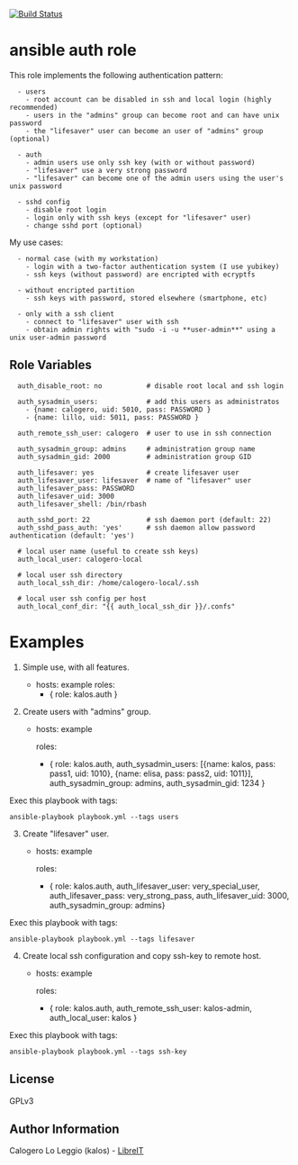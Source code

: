 [![Build Status](https://travis-ci.org/LibreIT/ansible-auth.png?branch=master)](https://travis-ci.org/LibreIT/ansible-auth)

ansible auth role
========

This role implements the following authentication pattern:

      - users
        - root account can be disabled in ssh and local login (highly recommended)
        - users in the "admins" group can become root and can have unix password
        - the "lifesaver" user can become an user of "admins" group (optional)

      - auth
        - admin users use only ssh key (with or without password)
        - "lifesaver" use a very strong password
        - "lifesaver" can become one of the admin users using the user's unix password

      - sshd config
        - disable root login
        - login only with ssh keys (except for "lifesaver" user)
        - change sshd port (optional)


My use cases:

      - normal case (with my workstation)
        - login with a two-factor authentication system (I use yubikey)
        - ssh keys (without password) are encripted with ecryptfs

      - without encripted partition
        - ssh keys with password, stored elsewhere (smartphone, etc)

      - only with a ssh client
        - connect to "lifesaver" user with ssh
        - obtain admin rights with "sudo -i -u **user-admin**" using a unix user-admin password

Role Variables
--------------

      auth_disable_root: no           # disable root local and ssh login  
      
      auth_sysadmin_users:            # add this users as administratos
        - {name: calogero, uid: 5010, pass: PASSWORD }
        - {name: lillo, uid: 5011, pass: PASSWORD }  
      
      auth_remote_ssh_user: calogero  # user to use in ssh connection  
      
      auth_sysadmin_group: admins     # administration group name
      auth_sysadmin_gid: 2000         # administration group GID  
      
      auth_lifesaver: yes             # create lifesaver user
      auth_lifesaver_user: lifesaver  # name of "lifesaver" user
      auth_lifesaver_pass: PASSWORD
      auth_lifesaver_uid: 3000
      auth_lifesaver_shell: /bin/rbash  
      
      auth_sshd_port: 22              # ssh daemon port (default: 22)  
      auth_sshd_pass_auth: 'yes'      # ssh daemon allow password authentication (default: 'yes')

      # local user name (useful to create ssh keys)
      auth_local_user: calogero-local

      # local user ssh directory
      auth_local_ssh_dir: /home/calogero-local/.ssh

      # local user ssh config per host
      auth_local_conf_dir: "{{ auth_local_ssh_dir }}/.confs"


Examples
========

1) Simple use, with all features.

    - hosts: example
      roles:
         - { role: kalos.auth }

2) Create users with "admins" group.

    - hosts: example

      roles:
        - { role: kalos.auth, auth_sysadmin_users:
                              [{name: kalos, pass: pass1, uid: 1010},
                               {name: elisa, pass: pass2, uid: 1011}],
                              auth_sysadmin_group: admins,
                              auth_sysadmin_gid: 1234 }

Exec this playbook with tags:

    ansible-playbook playbook.yml --tags users


3) Create "lifesaver" user.

    - hosts: example

      roles:
        - { role: kalos.auth, auth_lifesaver_user: very_special_user,
                              auth_lifesaver_pass: very_strong_pass,
                              auth_lifesaver_uid: 3000,
                              auth_sysadmin_group: admins}

Exec this playbook with tags:

    ansible-playbook playbook.yml --tags lifesaver


4) Create local ssh configuration and copy ssh-key to remote host.

    - hosts: example

      roles:
        - { role: kalos.auth, auth_remote_ssh_user: kalos-admin,
                              auth_local_user: kalos }

Exec this playbook with tags:

    ansible-playbook playbook.yml --tags ssh-key

License
-------

GPLv3

Author Information
------------------

Calogero Lo Leggio (kalos) - [LibreIT](http://LibreIT.org)

